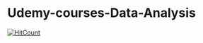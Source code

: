 # Udemy-courses-Data-Analysis

[![HitCount](http://hits.dwyl.com/riteshgcoder/Udemy-courses-Data-Analysis.svg)](http://hits.dwyl.com/riteshgcoder/Udemy-courses-Data-Analysis)

